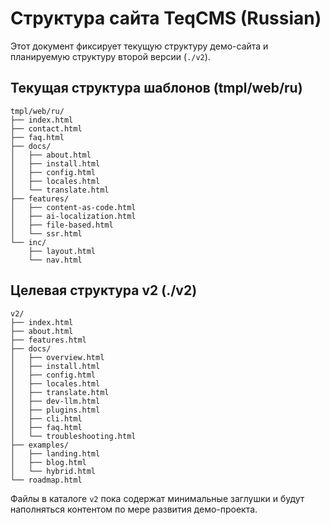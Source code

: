 # Структура сайта TeqCMS (Russian)

Этот документ фиксирует текущую структуру демо-сайта и планируемую структуру второй версии (`./v2`).

## Текущая структура шаблонов (tmpl/web/ru)

```
tmpl/web/ru/
├── index.html
├── contact.html
├── faq.html
├── docs/
│   ├── about.html
│   ├── install.html
│   ├── config.html
│   ├── locales.html
│   └── translate.html
├── features/
│   ├── content-as-code.html
│   ├── ai-localization.html
│   ├── file-based.html
│   └── ssr.html
└── inc/
    ├── layout.html
    └── nav.html
```

## Целевая структура v2 (./v2)

```
v2/
├── index.html
├── about.html
├── features.html
├── docs/
│   ├── overview.html
│   ├── install.html
│   ├── config.html
│   ├── locales.html
│   ├── translate.html
│   ├── dev-llm.html
│   ├── plugins.html
│   ├── cli.html
│   ├── faq.html
│   └── troubleshooting.html
├── examples/
│   ├── landing.html
│   ├── blog.html
│   └── hybrid.html
└── roadmap.html
```

Файлы в каталоге `v2` пока содержат минимальные заглушки и будут наполняться контентом по мере развития демо-проекта.

